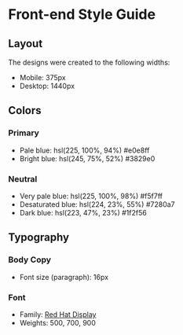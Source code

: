 # Front-end Style Guide

## Layout

The designs were created to the following widths:

- Mobile: 375px
- Desktop: 1440px

## Colors

### Primary

- Pale blue: hsl(225, 100%, 94%) #e0e8ff
- Bright blue: hsl(245, 75%, 52%)  #3829e0

### Neutral

- Very pale blue: hsl(225, 100%, 98%)   #f5f7ff
- Desaturated blue: hsl(224, 23%, 55%)  #7280a7 
- Dark blue: hsl(223, 47%, 23%)   #1f2f56

## Typography

### Body Copy

- Font size (paragraph): 16px

### Font

- Family: [Red Hat Display](https://fonts.google.com/specimen/Red+Hat+Display)
- Weights: 500, 700, 900
